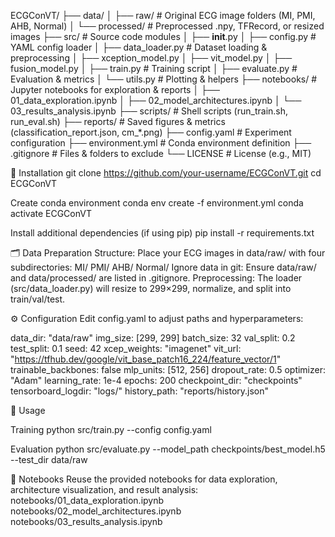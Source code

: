 ECGConVT/
├── data/
│   ├── raw/           # Original ECG image folders (MI, PMI, AHB, Normal)
│   └── processed/     # Preprocessed .npy, TFRecord, or resized images
├── src/               # Source code modules
│   ├── __init__.py
│   ├── config.py      # YAML config loader
│   ├── data_loader.py # Dataset loading & preprocessing
│   ├── xception_model.py
│   ├── vit_model.py
│   ├── fusion_model.py
│   ├── train.py       # Training script
│   ├── evaluate.py    # Evaluation & metrics
│   └── utils.py       # Plotting & helpers
├── notebooks/         # Jupyter notebooks for exploration & reports
│   ├── 01_data_exploration.ipynb
│   ├── 02_model_architectures.ipynb
│   └── 03_results_analysis.ipynb
├── scripts/           # Shell scripts (run_train.sh, run_eval.sh)
├── reports/           # Saved figures & metrics (classification_report.json, cm_*.png)
├── config.yaml        # Experiment configuration
├── environment.yml    # Conda environment definition
├── .gitignore         # Files & folders to exclude
└── LICENSE            # License (e.g., MIT)

🚀 Installation
git clone https://github.com/your-username/ECGConVT.git
cd ECGConVT

Create conda environment
conda env create -f environment.yml
conda activate ECGConVT

Install additional dependencies (if using pip)
pip install -r requirements.txt

🗂️ Data Preparation
Structure: Place your ECG images in data/raw/ with four subdirectories:
MI/
PMI/
AHB/
Normal/
Ignore data in git: Ensure data/raw/ and data/processed/ are listed in .gitignore.
Preprocessing: The loader (src/data_loader.py) will resize to 299×299, normalize, and split into train/val/test.

⚙️ Configuration
Edit config.yaml to adjust paths and hyperparameters:

data_dir: "data/raw"
img_size: [299, 299]
batch_size: 32
val_split: 0.2
test_split: 0.1
seed: 42
xcep_weights: "imagenet"
vit_url: "https://tfhub.dev/google/vit_base_patch16_224/feature_vector/1"
trainable_backbones: false
mlp_units: [512, 256]
dropout_rate: 0.5
optimizer: "Adam"
learning_rate: 1e-4
epochs: 200
checkpoint_dir: "checkpoints"
tensorboard_logdir: "logs/"
history_path: "reports/history.json"

🏃 Usage

Training
python src/train.py --config config.yaml

Evaluation
python src/evaluate.py --model_path checkpoints/best_model.h5 --test_dir data/raw


📓 Notebooks
Reuse the provided notebooks for data exploration, architecture visualization, and result analysis:
notebooks/01_data_exploration.ipynb
notebooks/02_model_architectures.ipynb
notebooks/03_results_analysis.ipynb

